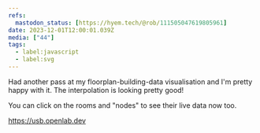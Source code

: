 ```yaml
---
refs:
  mastodon_status: [https://hyem.tech/@rob/111505047619805961]
date: 2023-12-01T12:00:01.039Z
media: ["44"]
tags:
  - label:javascript
  - label:svg
---
```


Had another pass at my floorplan-building-data visualisation and I'm pretty happy with it. The interpolation is looking pretty good!

You can click on the rooms and "nodes" to see their live data now too.

https://usb.openlab.dev
